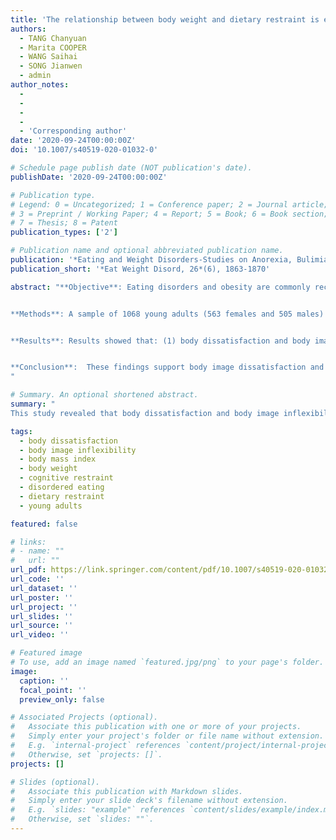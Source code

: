 ```yaml
---
title: 'The relationship between body weight and dietary restraint is explained by body dissatisfaction and body image inflexibility among young adults in China'
authors:
  - TANG Chanyuan
  - Marita COOPER
  - WANG Saihai
  - SONG Jianwen
  - admin
author_notes:
  - 
  - 
  -
  - 
  - 'Corresponding author'
date: '2020-09-24T00:00:00Z'
doi: '10.1007/s40519-020-01032-0'

# Schedule page publish date (NOT publication's date).
publishDate: '2020-09-24T00:00:00Z'

# Publication type.
# Legend: 0 = Uncategorized; 1 = Conference paper; 2 = Journal article;
# 3 = Preprint / Working Paper; 4 = Report; 5 = Book; 6 = Book section;
# 7 = Thesis; 8 = Patent
publication_types: ['2']

# Publication name and optional abbreviated publication name.
publication: '*Eating and Weight Disorders-Studies on Anorexia, Bulimia and Obesity, 26*(6), 1863-1870'
publication_short: '*Eat Weight Disord, 26*(6), 1863-1870'

abstract: "**Objective**: Eating disorders and obesity are commonly recognized as key public health concerns worldwide. Although rates of obesity and disordered eating have traditionally been lower in China than Western countries, these rates are on the rise. As such, interest is growing in identifying mechanisms that may address these conditions. While associations between body weight and dissatisfaction are well established, burgeoning research aims to examine how these factors are related to dietary restraint and body image inflexibility. This study aimed to explore the possible mediation effect of body dissatisfaction and body image inflexibility between body weight (body mass index) and dietary restraint. Furthermore, we explored how these relationships differed across men and women.


**Methods**: A sample of 1068 young adults (563 females and 505 males) in China participated in the study. Participants completed the Eating Disorder Inventory and Three-Factor Eating Questionnaire as well as the Body Image-Acceptance and Action Questionnaire.


**Results**: Results showed that: (1) body dissatisfaction and body image inflexibility fully mediated the relationship between body mass index and dietary restraint; (2) this model fit both genders, although differences were found in the regression coefficients between the mediation model for men and women.


**Conclusion**:  These findings support body image dissatisfaction and inflexibility as mediators of the relationship between body weight and dietary restraint, highlighting these as potential mechanisms for treatment.
"

# Summary. An optional shortened abstract.
summary: "
This study revealed that body dissatisfaction and body image inflexibility were mediators of the relationship between body mass index and dietary restraint in a large Chinese young adult sample. Our findings suggest that dietary restraint may be attenuated by addressing body dissatisfaction and body image inflexibility and future interventions target at reducing dietary restraint or other dietary restraint-related disordered eating behaviors may benefit by taking body dissatisfaction and body image inflexibility into consideration to have better intervention outcomes."

tags:
  - body dissatisfaction
  - body image inflexibility
  - body mass index
  - body weight
  - cognitive restraint
  - disordered eating
  - dietary restraint
  - young adults

featured: false

# links:
# - name: ""
#   url: ""
url_pdf: https://link.springer.com/content/pdf/10.1007/s40519-020-01032-0.pdf
url_code: ''
url_dataset: ''
url_poster: ''
url_project: ''
url_slides: ''
url_source: ''
url_video: ''

# Featured image
# To use, add an image named `featured.jpg/png` to your page's folder.
image:
  caption: ''
  focal_point: ''
  preview_only: false

# Associated Projects (optional).
#   Associate this publication with one or more of your projects.
#   Simply enter your project's folder or file name without extension.
#   E.g. `internal-project` references `content/project/internal-project/index.md`.
#   Otherwise, set `projects: []`.
projects: []

# Slides (optional).
#   Associate this publication with Markdown slides.
#   Simply enter your slide deck's filename without extension.
#   E.g. `slides: "example"` references `content/slides/example/index.md`.
#   Otherwise, set `slides: ""`.
---
```

